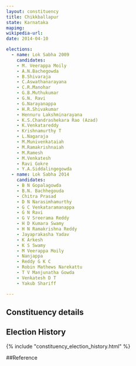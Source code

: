 ```yaml
---
layout: constituency
title: Chikkballapur
state: Karnataka
mapimg: 
wikipedia-url: 
date: 2014-04-10

elections: 
  - name: Lok Sabha 2009
    candidates: 
    - M. Veerappa Moily 
    - A.N.Bachegowda 
    - B.Shivaraja 
    - C.Aswathanarayana 
    - C.R.Manohar 
    - G.B.Muthukumar 
    - G.N. Ravi 
    - G.Narayanappa 
    - H.R.Shivakumar 
    - Hennuru Lakshminarayana 
    - K.S.Chandrashekara Rao (Azad) 
    - K.Venkatareddy 
    - Krishnamurthy T 
    - L.Nagaraja 
    - M.Munivenkataiah 
    - M.Ramakrishnaiah 
    - M.Ramesh 
    - M.Venkatesh 
    - Ravi Gokre 
    - Y.A.Siddalingegowda  
  - name: Lok Sabha 2014
    candidates: 
    - B N Gopalagowda 
    - B.N. Bachhegouda 
    - Chitra Prasad 
    - D N Narasimhamurthy 
    - G C Venkataramanappa 
    - G N Ravi 
    - G V Sreerama Reddy 
    - H D Kumara Swamy 
    - H N Ramakrishna Reddy 
    - Jayaprakasha Yadav 
    - K Arkesh 
    - K S Swamy 
    - M Veerappa Moily 
    - Nanjappa 
    - Reddy G K C 
    - Robin Mathews Narekattu 
    - T V Manjunatha Gowda 
    - Venkatesh D T 
    - Yakub Shariff  

---
```


## Constituency details


## Election History
{% include "constituency_election_history.html" %}

##Reference
